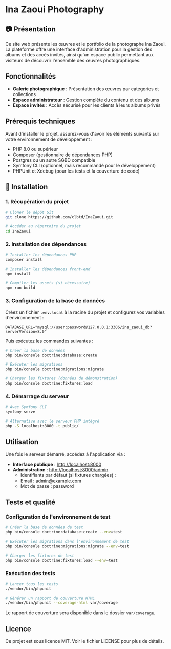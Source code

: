 # Ina Zaoui Photography

## 📷 Présentation

Ce site web présente les œuvres et le portfolio de la photographe Ina Zaoui. La plateforme offre une interface d'administration pour la gestion des albums et des accès invités, ainsi qu'un espace public permettant aux visiteurs de découvrir l'ensemble des œuvres photographiques.

## Fonctionnalités

- **Galerie photographique** : Présentation des œuvres par catégories et collections
- **Espace administrateur** : Gestion complète du contenu et des albums
- **Espace invités** : Accès sécurisé pour les clients à leurs albums privés

## Prérequis techniques

Avant d'installer le projet, assurez-vous d'avoir les éléments suivants sur votre environnement de développement :

- PHP 8.0 ou supérieur
- Composer (gestionnaire de dépendances PHP)
- Postgres ou un autre SGBD compatible
- Symfony CLI (optionnel, mais recommandé pour le développement)
- PHPUnit et Xdebug (pour les tests et la couverture de code)

## 🚀 Installation

### 1. Récupération du projet

```bash
# Cloner le dépôt Git
git clone https://github.com/clbtd/InaZaoui.git

# Accéder au répertoire du projet
cd InaZaoui
```

### 2. Installation des dépendances

```bash
# Installer les dépendances PHP
composer install

# Installer les dépendances front-end
npm install

# Compiler les assets (si nécessaire)
npm run build
```

### 3. Configuration de la base de données

Créez un fichier `.env.local` à la racine du projet et configurez vos variables d'environnement :

```
DATABASE_URL="mysql://user:password@127.0.0.1:3306/ina_zaoui_db?serverVersion=8.0"
```

Puis exécutez les commandes suivantes :

```bash
# Créer la base de données
php bin/console doctrine:database:create

# Exécuter les migrations
php bin/console doctrine:migrations:migrate

# Charger les fixtures (données de démonstration)
php bin/console doctrine:fixtures:load
```

### 4. Démarrage du serveur

```bash
# Avec Symfony CLI
symfony serve

# Alternative avec le serveur PHP intégré
php -S localhost:8000 -t public/
```

## Utilisation

Une fois le serveur démarré, accédez à l'application via :

- **Interface publique** : [http://localhost:8000](http://localhost:8000)
- **Administration** : [http://localhost:8000/admin](http://localhost:8000/admin)
  - Identifiants par défaut (si fixtures chargées) :
  - Email : admin@example.com
  - Mot de passe : password

## Tests et qualité

### Configuration de l'environnement de test

```bash
# Créer la base de données de test
php bin/console doctrine:database:create --env=test

# Exécuter les migrations dans l'environnement de test
php bin/console doctrine:migrations:migrate --env=test

# Charger les fixtures de test
php bin/console doctrine:fixtures:load --env=test
```

### Exécution des tests

```bash
# Lancer tous les tests
./vendor/bin/phpunit

# Générer un rapport de couverture HTML
./vendor/bin/phpunit --coverage-html var/coverage
```
Le rapport de couverture sera disponible dans le dossier `var/coverage`.


## Licence

Ce projet est sous licence MIT. Voir le fichier LICENSE pour plus de détails.